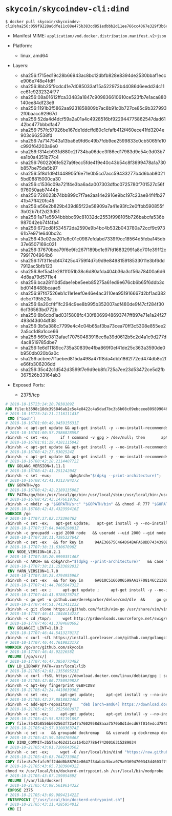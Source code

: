 # `skycoin/skycoindev-cli:dind`

```console
$ docker pull skycoin/skycoindev-cli@sha256:059f9228a6dfe11c08e475b383cd851edbbb2d11ee766cc4067e329f3b6ce5c2
```

- Manifest MIME: `application/vnd.docker.distribution.manifest.v2+json`

- Platform: 
	- linux, amd64

- Layers:
	- sha256:f715ed19c28b66943ac8bc12dbfb828e8394de2530bbaf1ecce906e748e4fdff
	- sha256:8bb25f9cdc41e7d085033af15a522973b44086d6eedd24c11cc61c9232324f77
	- sha256:08a01612ffca33483a1847c909836610610ce523fb7e1aca880140ee84df23e9
	- sha256:1191b3f5862aa9231858809b7ac8b91c0b727ce85c9b3279932f0baacc92967d
	- sha256:52da4d4dcf59a2a01a4c4928516bf922944775862547dad6142bc477bbbdfa47
	- sha256:757fc57926be167de1ddcffd80c1cfafb412f460ece41fd3204e903c662538fd
	- sha256:7a7147543a13ba6e9fd6c49b7fdb9ee2599833c0cb5065fe10c993f64203a9e0
	- sha256:f314cb931d880c2f734ba06dce3f86ed17983d9e54c3d03b7ea1b0a4351b77c4
	- sha256:7602206fe527a9fecc5fde419e40c43b54c8f3699478a1a730b857be75da5b97
	- sha256:5f8d1d941448905f6e71e0b5cd7acc59433277b4d6bab80215bd08815000ca30
	- sha256:c1536c09a721f4e3ba6a4a007303dfbc0725780f701527c56f976050aab7444b
	- sha256:728023b74bb899c7f7ae2aa14e2916e9bc197c23ae84f4fb2741b47ff420fc45
	- sha256:e56e2b829b439d85f22e58909a7a41e93fc2e0ffbb590855f3b02b7bf2d23d51
	- sha256:1a71e5504bbbbc69c81032dc2553f998105b726babcfa536b987042eb74f4fa4
	- sha256:672cd8f534572da2590e9b4bc4b532b043780a72ccf9c97361b7e971e640bc2c
	- sha256:43e02ea201e8c01c0987efdabd7339f9cc18564d5feba145db37e6507169c021
	- sha256:37670bea79f6e9fc267f189bc1e97fd16832991a8c701e391f2c7991704964b6
	- sha256:17f311ecbf47425c4759f4d7c9d9e849815918533011e3bf6dd7912ac5bfb123
	- sha256:8ef5a41e28f1f051b38c6d80afda404b36a3cf56a78400a6d64d8aa79d5711e4
	- sha256:bca28110d5dae1ebe5eeb85275a61ed9e676cb6b65f6ddb3cbd0148488bcaae5
	- sha256:97f47526eb1c11e1eef0e46e4ac3110ea951916667d2bf1ad382dc5c7195523a
	- sha256:6a20cf4f1fc294c9ee8b995b352007adf480de9f47cf284f306cf36563bd772b
	- sha256:8b6cbd1ad0315808fc430f8069948693747ff897e71e1a24f27493d43d04df38
	- sha256:3b5a388c7799e4c4c04b65af3ba73cea70ff3c5308e855ee22a5cc1d8a1cce66
	- sha256:569c0813afae170750483916ec6a39d0612b5c2d4a1c9d277d4ac8519785dbe7
	- sha256:1e6d11189cc735a30839e4fba869f0ef41de25c363a3590de0b950db020b6a0c
	- sha256:acbee7f1aebed815da498a47ff8da4dbb1862f72ed474db8c2fe66fb306206dd
	- sha256:35c42c1d542d3599f7e9d9eb8fc725a7ee23d53472ce5d2fb367526b33164ab3

- Exposed Ports:
	- 2375/tcp

```dockerfile
# 2018-10-15T23:24:20.7838109Z
ADD file:b3598c18dc395846ab2c5e4e8422c4a5dad7bc3b5b08c09ebceee80989904641 in / 
# 2018-10-15T23:24:21.111611143Z
 CMD ["bash"]
# 2018-10-16T01:00:49.945915631Z
/bin/sh -c apt-get update && apt-get install -y --no-install-recommends 		ca-certificates 		curl 		netbase 		wget 	&& rm -rf /var/lib/apt/lists/*
# 2018-10-16T01:00:57.258682859Z
/bin/sh -c set -ex; 	if ! command -v gpg > /dev/null; then 		apt-get update; 		apt-get install -y --no-install-recommends 			gnupg 			dirmngr 		; 		rm -rf /var/lib/apt/lists/*; 	fi
# 2018-10-16T01:01:29.418111504Z
/bin/sh -c apt-get update && apt-get install -y --no-install-recommends 		bzr 		git 		mercurial 		openssh-client 		subversion 				procps 	&& rm -rf /var/lib/apt/lists/*
# 2018-10-16T08:42:27.8302524Z
/bin/sh -c apt-get update && apt-get install -y --no-install-recommends 		g++ 		gcc 		libc6-dev 		make 		pkg-config 	&& rm -rf /var/lib/apt/lists/*
# 2018-10-16T08:42:28.211440772Z
 ENV GOLANG_VERSION=1.11.1
# 2018-10-16T08:42:41.25124204Z
/bin/sh -c set -eux; 		dpkgArch="$(dpkg --print-architecture)"; 	case "${dpkgArch##*-}" in 		amd64) goRelArch='linux-amd64'; goRelSha256='2871270d8ff0c8c69f161aaae42f9f28739855ff5c5204752a8d92a1c9f63993' ;; 		armhf) goRelArch='linux-armv6l'; goRelSha256='bc601e428f458da6028671d66581b026092742baf6d3124748bb044c82497d42' ;; 		arm64) goRelArch='linux-arm64'; goRelSha256='25e1a281b937022c70571ac5a538c9402dd74bceb71c2526377a7e5747df5522' ;; 		i386) goRelArch='linux-386'; goRelSha256='52935db83719739d84a389a8f3b14544874fba803a316250b8d596313283aadf' ;; 		ppc64el) goRelArch='linux-ppc64le'; goRelSha256='f929d434d6db09fc4c6b67b03951596e576af5d02ff009633ca3c5be1c832bdd' ;; 		s390x) goRelArch='linux-s390x'; goRelSha256='93afc048ad72fa2a0e5ec56bcdcd8a34213eb262aee6f39a7e4dfeeb7e564c9d' ;; 		*) goRelArch='src'; goRelSha256='558f8c169ae215e25b81421596e8de7572bd3ba824b79add22fba6e284db1117'; 			echo >&2; echo >&2 "warning: current architecture ($dpkgArch) does not have a corresponding Go binary release; will be building from source"; echo >&2 ;; 	esac; 		url="https://golang.org/dl/go${GOLANG_VERSION}.${goRelArch}.tar.gz"; 	wget -O go.tgz "$url"; 	echo "${goRelSha256} *go.tgz" | sha256sum -c -; 	tar -C /usr/local -xzf go.tgz; 	rm go.tgz; 		if [ "$goRelArch" = 'src' ]; then 		echo >&2; 		echo >&2 'error: UNIMPLEMENTED'; 		echo >&2 'TODO install golang-any from jessie-backports for GOROOT_BOOTSTRAP (and uninstall after build)'; 		echo >&2; 		exit 1; 	fi; 		export PATH="/usr/local/go/bin:$PATH"; 	go version
# 2018-10-16T08:42:41.931278427Z
 ENV GOPATH=/go
# 2018-10-16T08:42:42.218913506Z
 ENV PATH=/go/bin:/usr/local/go/bin:/usr/local/sbin:/usr/local/bin:/usr/sbin:/usr/bin:/sbin:/bin
# 2018-10-16T08:42:43.147661979Z
/bin/sh -c mkdir -p "$GOPATH/src" "$GOPATH/bin" && chmod -R 777 "$GOPATH"
# 2018-10-16T08:42:43.432359416Z
WORKDIR /go
# 2018-10-17T07:37:02.17339676Z
/bin/sh -c set -ex;   apt-get update;   apt-get install -y --no-install-recommends     autoconf     automake     bzip2     dpkg-dev     file     g++     gcc     imagemagick     libbz2-dev     libc6-dev     libcurl4-openssl-dev     libdb-dev     libevent-dev     libffi-dev     libgdbm-dev     libgeoip-dev     libglib2.0-dev     libjpeg-dev     libkrb5-dev     liblzma-dev     libmagickcore-dev     libmagickwand-dev     libncurses5-dev     libncursesw5-dev     libpng-dev     libpq-dev     libreadline-dev     libsqlite3-dev     libssl-dev     libtool     libwebp-dev     libxml2-dev     libxslt-dev     libyaml-dev     make     patch     xz-utils     zlib1g-dev     build-essential        ;   apt-get clean;   rm -rf /var/lib/apt/lists/*
# 2018-10-17T07:37:04.040629881Z
/bin/sh -c groupadd --gid 2000 node   && useradd --uid 2000 --gid node --shell /bin/bash --create-home node
# 2018-10-17T07:38:11.439532764Z
/bin/sh -c set -ex   && for key in     94AE36675C464D64BAFA68DD7434390BDBE9B9C5     FD3A5288F042B6850C66B31F09FE44734EB7990E     71DCFD284A79C3B38668286BC97EC7A07EDE3FC1     DD8F2338BAE7501E3DD5AC78C273792F7D83545D     C4F0DFFF4E8C1A8236409D08E73BC641CC11F4C8     B9AE9905FFD7803F25714661B63B535A4C206CA9     56730D5401028683275BD23C23EFEFE93C4CFFFE     77984A986EBC2AA786BC0F66B01FBB92821C587A   ; do     gpg --keyserver hkp://p80.pool.sks-keyservers.net:80 --recv-keys "$key" ||     gpg --keyserver hkp://ipv4.pool.sks-keyservers.net --recv-keys "$key" ||     gpg --keyserver hkp://pgp.mit.edu:80 --recv-keys "$key" ;   done
# 2018-10-17T07:38:11.63067098Z
 ENV NODE_VERSION=10.2.1
# 2018-10-17T07:38:20.699035146Z
/bin/sh -c ARCH= && dpkgArch="$(dpkg --print-architecture)"   && case "${dpkgArch##*-}" in     amd64) ARCH='x64';;     ppc64el) ARCH='ppc64le';;     s390x) ARCH='s390x';;     arm64) ARCH='arm64';;     armhf) ARCH='armv7l';;     i386) ARCH='x86';;     *) echo "unsupported architecture"; exit 1 ;;   esac   && curl -fsSLO --compressed "https://nodejs.org/dist/v$NODE_VERSION/node-v$NODE_VERSION-linux-$ARCH.tar.xz"   && curl -fsSLO --compressed "https://nodejs.org/dist/v$NODE_VERSION/SHASUMS256.txt.asc"   && gpg --batch --decrypt --output SHASUMS256.txt SHASUMS256.txt.asc   && grep " node-v$NODE_VERSION-linux-$ARCH.tar.xz\$" SHASUMS256.txt | sha256sum -c -   && tar -xJf "node-v$NODE_VERSION-linux-$ARCH.tar.xz" -C /usr/local --strip-components=1 --no-same-owner   && rm "node-v$NODE_VERSION-linux-$ARCH.tar.xz" SHASUMS256.txt.asc SHASUMS256.txt   && ln -s /usr/local/bin/node /usr/local/bin/nodejs
# 2018-10-17T07:38:21.153369203Z
 ENV YARN_VERSION=1.7.0
# 2018-10-17T07:38:25.479495596Z
/bin/sh -c set -ex   && for key in     6A010C5166006599AA17F08146C2130DFD2497F5   ; do     gpg --keyserver hkp://p80.pool.sks-keyservers.net:80 --recv-keys "$key" ||     gpg --keyserver hkp://ipv4.pool.sks-keyservers.net --recv-keys "$key" ||     gpg --keyserver hkp://pgp.mit.edu:80 --recv-keys "$key" ;   done   && curl -fsSLO --compressed "https://yarnpkg.com/downloads/$YARN_VERSION/yarn-v$YARN_VERSION.tar.gz"   && curl -fsSLO --compressed "https://yarnpkg.com/downloads/$YARN_VERSION/yarn-v$YARN_VERSION.tar.gz.asc"   && gpg --batch --verify yarn-v$YARN_VERSION.tar.gz.asc yarn-v$YARN_VERSION.tar.gz   && mkdir -p /opt   && tar -xzf yarn-v$YARN_VERSION.tar.gz -C /opt/   && ln -s /opt/yarn-v$YARN_VERSION/bin/yarn /usr/local/bin/yarn   && ln -s /opt/yarn-v$YARN_VERSION/bin/yarnpkg /usr/local/bin/yarnpkg   && rm yarn-v$YARN_VERSION.tar.gz.asc yarn-v$YARN_VERSION.tar.gz
# 2018-10-17T07:41:44.706504732Z
/bin/sh -c set -ex ;     apt-get update ;     apt-get install -y --no-install-recommends     cmake     libpcre3-dev     gdbserver     gdb     vim     less     ctags     vim-scripts     screen     sudo     doxygen     valgrind     bsdmainutils     texlive-latex-base     ;     apt-get clean ;     rm -rf /var/lib/apt/lists/* ;     npm install moxygen -g ;             echo 'Installing Criterion ...' ;     git clone --recurse-submodules -j8 https://github.com/skycoin/Criterion /go/Criterion ;     cd /go/Criterion ;     cmake . ;     make install ;     rm -r /go/Criterion ;     echo 'Success nstalling Criterion ...'
# 2018-10-17T07:44:41.078027675Z
/bin/sh -c go get -u github.com/derekparker/delve/cmd/dlv  &&     go get -u github.com/FiloSottile/vendorcheck &&     go get -u github.com/alecthomas/gometalinter &&     gometalinter --vendored-linters --install &&     go get -u github.com/zmb3/gogetdoc &&     go get -u golang.org/x/tools/cmd/guru &&     go get -u github.com/davidrjenni/reftools/cmd/fillstruct &&     go get -u github.com/rogpeppe/godef &&     go get -u github.com/fatih/motion &&     go get -u github.com/nsf/gocode &&     go get -u github.com/jstemmer/gotags &&     go get -u github.com/josharian/impl &&     go get -u github.com/fatih/gomodifytags &&     go get -u github.com/dominikh/go-tools/cmd/keyify &&     go get -u golang.org/x/tools/cmd/gorename &&     go get -u github.com/klauspost/asmfmt/cmd/asmfmt &&     go get -u github.com/vektra/mockery/.../ &&     go get -u github.com/wadey/gocovmerge &&     curl https://raw.githubusercontent.com/golang/dep/master/install.sh | sh
# 2018-10-17T07:44:51.741341123Z
/bin/sh -c git clone https://github.com/fatih/vim-go /usr/share/vim/vim80/pack/dev/start/vim-go &&     git clone https://github.com/tpope/vim-fugitive /usr/share/vim/vim80/pack/dev/start/vim-fugitive &&     git clone https://github.com/Shougo/vimshell.vim /usr/share/vim/vim80/pack/dev/start/0vimshell &&     git clone https://github.com/Shougo/vimproc.vim /usr/share/vim/vim80/pack/dev/start/0vimproc &&     git clone https://github.com/w0rp/ale.git /usr/share/vim/vim80/pack/dev/start/ale &&     cd /usr/share/vim/vim80/pack/dev/start/0vimproc && make ;    git clone https://github.com/iberianpig/tig-explorer.vim.git /tmp/tig-explorer;    cp /tmp/tig-explorer/autoload/tig_explorer.vim /usr/share/vim/vim80/autoload;    cp /tmp/tig-explorer/plugin/tig_explorer.vim /usr/share/vim/vim80/plugin;    rm -rf /tmp/tig-explorer
# 2018-10-17T07:46:41.184461422Z
/bin/sh -c cd /tmp/;     wget http://prdownloads.sourceforge.net/swig/swig-3.0.12.tar.gz &&     tar -zxf swig-3.0.12.tar.gz ;     cd swig-3.0.12 ;    ./configure --prefix=/usr && make && make install &&     rm -rf /tmp/swig-*
# 2018-10-17T07:46:41.378468069Z
 ENV GOLANGCI_LINT=1.10.2
# 2018-10-17T07:46:44.541327017Z
/bin/sh -c curl -sfL https://install.goreleaser.com/github.com/golangci/golangci-lint.sh | bash -s -- -b $GOPATH/bin v$GOLANGCI_LINT
# 2018-10-17T07:46:44.761903317Z
WORKDIR /go/src/github.com/skycoin
# 2018-10-17T07:46:45.9222658Z
 VOLUME [/go/src/]
# 2018-10-17T07:46:47.385077348Z
 ENV LD_LIBRARY_PATH=/usr/local/lib
# 2018-10-21T05:42:03.135569523Z
/bin/sh -c curl -fsSL https://download.docker.com/linux/debian/gpg | sudo apt-key add -
# 2018-10-21T05:42:06.775092982Z
/bin/sh -c apt-key fingerprint 0EBFCD88
# 2018-10-21T05:42:24.441063936Z
/bin/sh -c set -ex;     apt-get update;     apt-get install -y --no-install-recommends     lsb-release     software-properties-common     apt-transport-https
# 2018-10-21T05:42:27.881882246Z
/bin/sh -c add-apt-repository    "deb [arch=amd64] https://download.docker.com/linux/debian    $(lsb_release -cs)    stable"
# 2018-10-21T05:42:55.252560207Z
/bin/sh -c set -ex;     apt-get update;     apt-get install -y --no-install-recommends     btrfs-progs     e2fsprogs     iptables     xfsprogs     ca-certificates     gnupg2     software-properties-common     pigz     docker-ce ;    apt-get clean;     rm -rf /var/lib/apt/lists/*
# 2018-10-21T05:42:55.825119189Z
COPY file:7542b8556b602563f72a47a7602958d8aaa7570b8d1decd67f014edcd7840d56 in /usr/local/bin/modprobe 
# 2018-10-21T05:42:57.910836374Z
/bin/sh -c set -x 	&& groupadd dockremap 	&& useradd -g dockremap dockremap 	&& echo 'dockremap:165536:65536' >> /etc/subuid 	&& echo 'dockremap:165536:65536' >> /etc/subgid
# 2018-10-21T05:42:59.349476646Z
 ENV DIND_COMMIT=3b5fac462d21ca164b3778647420016315289034
# 2018-10-21T05:43:01.720664356Z
/bin/sh -c set -ex; 	wget -O /usr/local/bin/dind "https://raw.githubusercontent.com/docker/docker/${DIND_COMMIT}/hack/dind"; 	chmod +x /usr/local/bin/dind;
# 2018-10-21T05:43:03.764273308Z
COPY file:8c7efafc9ff2ddd0b88764e8647f34ab4c5bca079a93694700343d4603f7f8a6 in /usr/local/bin/ 
# 2018-10-21T05:43:05.718390432Z
chmod +x /usr/local/bin/dockerd-entrypoint.sh /usr/local/bin/modprobe
# 2018-10-21T05:43:07.15905469Z
 VOLUME [/var/lib/docker]
# 2018-10-21T05:43:08.561961432Z
 EXPOSE 2375
# 2018-10-21T05:43:09.989421422Z
 ENTRYPOINT ["/usr/local/bin/dockerd-entrypoint.sh"]
# 2018-10-21T05:43:11.428595401Z
 CMD []
```

